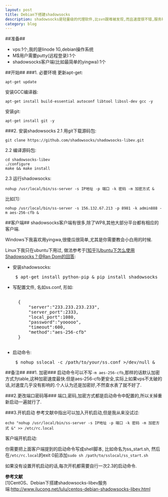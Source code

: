 ```yaml
---
layout: post
title: Debian下搭建shadowsocks
description: shadowsocks是轻量级的代理软件,比svn跟难被发现,而且速度很不错,服务端和客户端配置都很简单.linode最低配置,开着代理看视频都没问题.
category: blog
---
```


##准备##
- vps:1个,我的是linode 1G,debian操作系统
- M$用户需要putty(远程登录):1个
- shadowsocks客户端(比如最简单的yingwa):1个

##开始##
###1. 必要环境
更新apt-get:

    apt-get update

安装GCC编译器:

    apt-get install build-essential autoconf libtool libssl-dev gcc -y

安装git:
    
    apt-get install git -y

###2. 安装shadowsocks
2.1 用git下载源码包:

    git clone https://github.com/shadowsocks/shadowsocks-libev.git

2.2 编译源码包:
    
    cd shadowsocks-libev
    ./configure
    make && make install

2.3 运行shadowsocks:

    nohup /usr/local/bin/ss-server -s IP地址 -p 端口 -k 密码 -m 加密方式 &

比如[1]:

    nohup /usr/local/bin/ss-server -s 156.132.67.213 -p 8981 -k admin888 -m aes-256-cfb &

##客户端##
shadowsocks客户端有很多,除了WP8,其他大部分平台都有相应的客户端.

Windows下我喜欢用yingwa,很傻瓜很简单,尤其是你需要教会小白用的时候.

Linux下我只在ubuntu下用过, 做法参考于[[知乎]Ubuntu下怎么使用Shadowsocks？@Ran Dom的回答](http://www.zhihu.com/question/26418370/answer/40060476):

- 安装shadowsocks:
	<pre> $ apt-get install python-pip & pip install shadowsocks </pre>
- 写配置文件, 名如ss.conf, 形如:
	<pre> 
	{
		"server":"233.233.233.233",
		"server_port":2333,
		"local_port":1080,
		"password":"yooooo",
		"timeout":600,
		"method":"aes-256-cfb"
	}
	</pre>
- 启动命令:
	<pre> $ nohup sslocal -c /path/to/your/ss.conf >/dev/null & </pre>


##备注##
###1. 加密###
启动命令可以不写`-m aes-256-cfb`,那样的话默认加密方式为table,这种加密速度最快.但是aes-256-cfb更安全,实际上如果vps不太破的话,对速度几乎没有影响的.个人认为还是加密好,不然查水表了就不好了.

###2.更改端口密码等###
端口,密码,加密方式都是启动命令中配置的,所以关掉重新启动一遍就行了.

###3.开机启动
参考文献中指出可以加入开机启动,但是我从来没试过:

    echo "nohup /usr/local/bin/ss-server -s IP地址 -p 端口 -k 密码 -m 加密方式 &" >> /etc/rc.local

客户端开机启动:

你需要把上面客户端提到的启动命令写成shell脚本, 比如命名为ss_start.sh, 然后在`/etc/rc.local`的exit 0前添加`sudo sh /path/to/sslocal/ss_start.sh`

如果没有设置开机启动的话,每次开机都需要自行一次2.3的启动命令.

**参考文献**  
[1]CentOS、Debian下搭建shadowsocks-libev服务端:http://www.ilucong.net/lulu/centos-debian-shadowsocks-libev.html